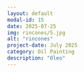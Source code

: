 ```yaml
---
layout: default
modal-id: 15
date: 2025-07-25
img: rincones/5.jpg
alt: "rincones"
project-date: July 2025
category: Oil Painting
description: "Oleo"
---
```

